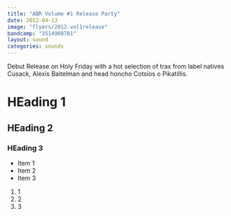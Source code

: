 ```yaml
---
title: "ABR Volume #1 Release Party"
date: 2012-04-13
image: "flyers/2012-vol1release"
bandcamp: "3514908781"
layout: sound
categories: sounds
---
```


Debut Release on Holy Friday with a hot selection of trax from label natives Cusack, Alexis Baitelman and head honcho Cotsios o Pikatillis.


# HEading 1


## HEading 2


### HEading 3

* Item 1
* Item 2
* Item 3

1. 1
1. 2
1. 3 

